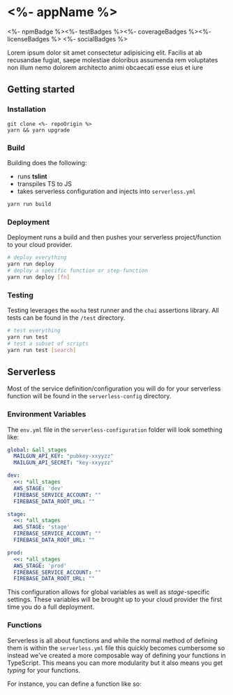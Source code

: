 # <%- appName %>

<%- npmBadge %><%- testBadges %><%- coverageBadges %><%- licenseBadges %>
<%- socialBadges %>

Lorem ipsum dolor sit amet consectetur adipisicing elit. Facilis at ab recusandae fugiat, saepe molestiae doloribus assumenda rem voluptates non illum nemo dolorem architecto animi obcaecati esse eius et iure

## Getting started

### Installation
```
git clone <%- repoOrigin %>
yarn && yarn upgrade
```

### Build
Building does the following:

- runs **tslint**
- transpiles TS to JS
- takes serverless configuration and injects into `serverless.yml`

```sh
yarn run build
```


### Deployment

Deployment runs a build and then pushes your serverless project/function to your cloud provider.

```sh
# deploy everything
yarn run deploy
# deploy a specific function or step-function
yarn run deploy [fn]
```

### Testing
Testing leverages the `mocha` test runner and the `chai` assertions library. All tests can be found in the `/test` directory. 

```sh
# test everything
yarn run test
# test a subset of scripts
yarn run test [search]
```

## Serverless

Most of the service definition/configuration you will do for your serverless function will be found in the `serverless-config` directory. 

### Environment Variables

The `env.yml` file in the `serverless-configuration` folder will look something like:

```yml
global: &all_stages
  MAILGUN_API_KEY: "pubkey-xxyyzz"
  MAILGUN_API_SECRET: "key-xxyyzz"

dev:
  <<: *all_stages
  AWS_STAGE: 'dev'
  FIREBASE_SERVICE_ACCOUNT: ""
  FIREBASE_DATA_ROOT_URL: ""

stage:
  <<: *all_stages
  AWS_STAGE: 'stage'
  FIREBASE_SERVICE_ACCOUNT: ""
  FIREBASE_DATA_ROOT_URL: ""

prod:
  <<: *all_stages
  AWS_STAGE: 'prod'
  FIREBASE_SERVICE_ACCOUNT: ""
  FIREBASE_DATA_ROOT_URL: ""
```

This configuration allows for global variables as well as _stage_-specific settings. These variables will be brought up to your cloud provider the first time you do a full deployment.

### Functions

Serverless is all about functions and while the normal method of defining them is within the `serverless.yml` file this quickly becomes cumbersome so instead we've created a more composable way of defining your functions in TypeScript. This means you can more modularity but it also means you get _typing_ for your functions. 

For instance, you can define a function like so:


